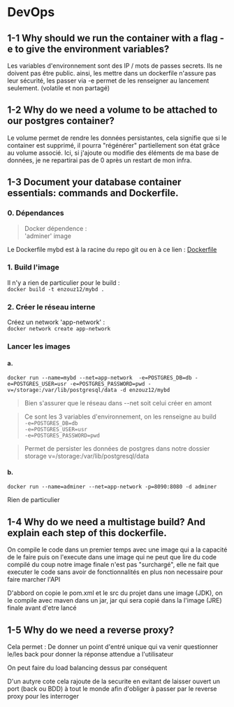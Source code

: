 # DevOps

## 1-1 Why should we run the container with a flag -e to give the environment variables?

Les variables d'environnement sont des IP / mots de passes secrets. Ils ne doivent pas être public. ainsi, les mettre dans un dockerfile n'assure pas leur sécurité, les passer via -e permet de les renseigner au lancement seulement. (volatile et non partagé)

## 1-2 Why do we need a volume to be attached to our postgres container?

Le volume permet de rendre les données persistantes, cela signifie que si le container est supprimé, il pourra "régénérer" partiellement son état grâce au volume associé. Ici, si j'ajoute ou modifie des éléments de ma base de données, je ne repartirai pas de 0 après un restart de mon infra.

## 1-3 Document your database container essentials: commands and Dockerfile.

### 0. Dépendances

> Docker dépendence :  
> 'adminer' image

Le Dockerfile mybd est à la racine du repo git ou en à ce lien : [Dockerfile](dockerfile)

### 1. Build l'image

Il n'y a rien de particulier pour le build :  
`docker build -t enzouz12/mybd .`

### 2. Créer le réseau interne

Créez un network 'app-network' :  
`docker network create app-network`

### Lancer les images

#### a.

```docker
docker run --name=mybd --net=app-network  -e=POSTGRES_DB=db -e=POSTGRES_USER=usr -e=POSTGRES_PASSWORD=pwd -v=/storage:/var/lib/postgresql/data -d enzouz12/mybd
```

> Bien s'assurer que le réseau dans --net soit celui créer en amont

> Ce sont les 3 variables d'environnement, on les renseigne au build  
> `-e=POSTGRES_DB=db`  
> `-e=POSTGRES_USER=usr`  
> `-e=POSTGRES_PASSWORD=pwd`

> Permet de persister les données de postgres dans notre dossier storage
> v=/storage:/var/lib/postgresql/data

#### b.

```docker
docker run --name=adminer --net=app-network -p=8090:8080 -d adminer
```

Rien de particulier

## 1-4 Why do we need a multistage build? And explain each step of this dockerfile.

On compile le code dans un premier temps avec une image qui a la capacité de le faire puis on l'execute dans une image qui ne peut que lire du code compilé du coup notre image finale n'est pas "surchargé", elle ne fait que executer le code sans avoir de fonctionnalités en plus non necessaire pour faire marcher l'API

D'abbord on copie le pom.xml et le src du projet dans une image (JDK), on le compile avec maven dans un jar, jar qui sera copié dans la l'image (JRE) finale avant d'etre lancé

## 1-5 Why do we need a reverse proxy?

Cela permet : De donner un point d'entré unique qui va venir questionner le/les back pour donner la réponse attendue a l'utilisateur

On peut faire du load balancing dessus par conséquent

D'un autyre cote cela rajoute de la securite en evitant de laisser ouvert un port (back ou BDD) à tout le monde afin d'obliger à passer par le reverse proxy pour les interroger


